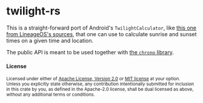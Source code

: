 # twilight-rs

This is a straight-forward port of Android's `TwilightCalculator`,
like [this one from LineageOS's sources][java-link], that one can use
to calculate sunrise and sunset times on a given time and location.

The public API is meant to be used together with [the `chrono` library][chrono].

[java-link]: https://github.com/LineageOS/android_frameworks_support/blob/lineage-16.0/v7/appcompat/src/main/java/androidx/appcompat/app/TwilightCalculator.java
[chrono]: https://github.com/chronotope/chrono

#### License

<sup>
Licensed under either of <a href="LICENSE-APACHE">Apache License, Version
2.0</a> or <a href="LICENSE-MIT">MIT license</a> at your option.
</sup>

<br>

<sub>
Unless you explicitly state otherwise, any contribution intentionally submitted
for inclusion in this crate by you, as defined in the Apache-2.0 license, shall
be dual licensed as above, without any additional terms or conditions.
</sub>
